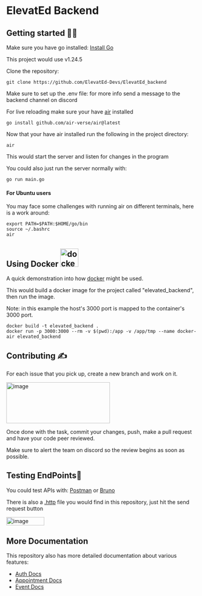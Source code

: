 <h1> ElevatEd Backend </h1>

<h2> Getting started 🧑‍💻</h2>
<p>Make sure you have go installed: <a href="https://go.dev/doc/install">Install Go</a></p>
<p>This project would use v1.24.5</p>

<p>Clone the repository:</p>

```
git clone https://github.com/ElevatEd-Devs/ElevatEd_backend
```

<p>Make sure to set up the .env file: for more info send a message to the backend channel on discord</p>

<p>For live reloading make sure your have <a href="https://github.com/air-verse/air">air</a> installed</p>

```
go install github.com/air-verse/air@latest
```

<p>Now that your have air installed run the following in the project directory:</p>

```
air
```

<p>This would start the server and listen for changes in the program</p>

<p>You could  also just run the server normally with:</p>

```
go run main.go
```

<h4>For Ubuntu users</h4>
<p> You may face some challenges with running air on different terminals, here is a work around: </p>

```
export PATH=$PATH:$HOME/go/bin
source ~/.bashrc
air
```

<h2>Using Docker <img width="48" height="48" src="https://img.icons8.com/color/48/docker.png" alt="docker"/></h2>
<p>A quick demonstration into how <a href="https://www.docker.com/get-started/">docker</a> might be used.</p>
<p>This would build a docker image for the project called "elevated_backend", then run the image.</p>
<p>Note: in this example the host's 3000 port is mapped to the container's 3000 port.</p>

```
docker build -t elevated_backend .
docker run -p 3000:3000 --rm -v $(pwd):/app -v /app/tmp --name docker-air elevated_backend
```

<h2>Contributing ✍️</h2>
<p>For each issue that you pick up, create a new branch and work on it.</p>  
<img width="273" height="108" alt="image" src="https://github.com/user-attachments/assets/bb721a49-2d2d-44e2-b26a-d2e10ca01036" />

<p>Once done with the task, commit your changes, push, make a pull request and have your code peer reviewed.</p>

<p>Make sure to alert the team on discord so the review begins as soon as possible.</p>

<h2>Testing EndPoints🧪</h2>
<p>You could test APIs with: <a href="https://www.postman.com/">Postman</a> or <a href="https://www.usebruno.com/">Bruno</a> </p>
<p>There is also a <a href="https://learn.microsoft.com/en-us/aspnet/core/test/http-files?view=aspnetcore-9.0">.http</a> file you would find in this repository, just hit the send request button</p>
<img width="100" height="22" alt="image" src="https://github.com/user-attachments/assets/c9a77824-75f4-438a-9366-96309653422a" />

<h2>More Documentation</h2>
<p>This repository also has more detailed documentation about various features:</p>

- [Auth Docs](docs/authEndPoints.md)
- [Appointment Docs](docs/appointmentEndPoints.md)
- [Event Docs](docs/eventEndPoints.md)
